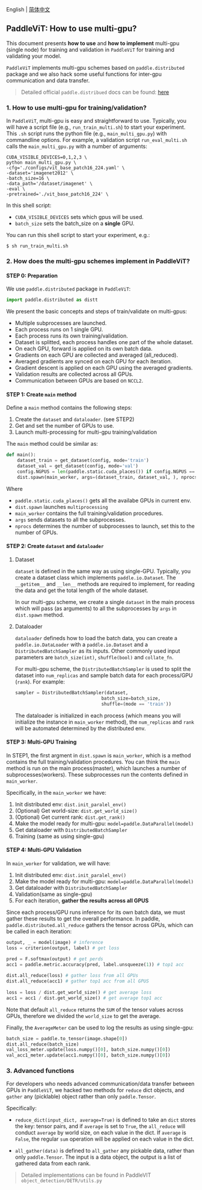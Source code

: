 English | [简体中文](./paddlevit-multi-gpu-cn.md)

## PaddleViT: How to use multi-gpu?
This document presents **how to use** and **how to implement** multi-gpu (single node) for training and validation in `PaddleViT` for training and validating your model. 

`PaddleViT` implements multi-gpu schemes based on `paddle.distributed` package and we also hack some useful functions for inter-gpu communication and data transfer.

> Detailed official `paddle.distribued` docs can be found: [here](https://www.paddlepaddle.org.cn/documentation/docs/zh/api/paddle/distributed/Overview_cn.html)

### 1. How to use multi-gpu for training/validation?
In `PaddleViT`, multi-gpu is easy and straightforward to use. Typically, you will have a script file (e.g., `run_train_multi.sh`) to start your experiment. This `.sh` script runs the python file (e.g., `main_multi_gpu.py`) with commandline options. For example, a validation script `run_eval_multi.sh` calls the `main_multi_gpu.py` with a number of arguments:
```shell
CUDA_VISIBLE_DEVICES=0,1,2,3 \
python main_multi_gpu.py \
-cfg='./configs/vit_base_patch16_224.yaml' \
-dataset='imagenet2012' \
-batch_size=16 \
-data_path='/dataset/imagenet' \
-eval \
-pretrained='./vit_base_patch16_224' \
```
In this shell script:
- `CUDA_VISIBLE_DEVICES` sets which gpus will be used.
- `batch_size` sets the batch_size on a **single** GPU.

You can run this shell script to start your experiment, e.g.:
```
$ sh run_train_multi.sh
```

### 2. How does the multi-gpu schemes implement in PaddleViT?
#### STEP 0: Preparation
We use `paddle.distributed` package in `PaddleViT`:
```python
import paddle.distributed as distt
```

We present the basic concepts and steps of train/validate on multi-gpus:
- Multiple subprocesses are launched.
- Each process runs on 1 single GPU.
- Each process runs its own training/validation.
- Dataset is splitted, each process handles one part of the whole dataset.
- On each GPU, forward is applied on its own batch data.
- Gradients on each GPU are collected and averaged (all_reduced).
- Averaged gradients are synced on each GPU for each iteration.
- Gradient descent is applied on each GPU using the averaged gradients.
- Validation results are collected across all GPUs.
- Communication between GPUs are based on `NCCL2`.


#### STEP 1: Create `main` method
Define a `main` method contains the following steps:
1. Create the `dataset` and `dataloader`. (see STEP2)
2. Get and set the number of GPUs to use.
3. Launch multi-processing for multi-gpu training/validation

The `main` method could be similar as:
```python
def main():
    dataset_train = get_dataset(config, mode='train')
    dataset_val = get_dataset(config, mode='val')
    config.NGPUS = len(paddle.static.cuda_places()) if config.NGPUS == -1 else config.NGPUS
    dist.spawn(main_worker, args=(dataset_train, dataset_val, ), nprocs=config.NGPUS)
```
Where
- `paddle.static.cuda_places()` gets all the availabe GPUs in current env.
- `dist.spawn` launches `multiprocessing`
- `main_worker` contains the full training/validation procedures.
- `args` sends datasets to all the subprocesses.
- `nprocs` determines the number of subprocesses to launch, set this to the number of GPUs.

#### STEP 2: Create `dataset` and `dataloader`
1. Dataset

    `dataset` is defined in the same way as using single-GPU. Typically, you create a dataset class which implements `paddle.io.Dataset`. The `__getitem__` and `__len__` methods are required to implement, for reading the data and get the total length of the whole dataset.

    In our multi-gpu scheme, we create a single `dataset` in the main process which will pass (as arguments) to all the subprocesses by `args` in `dist.spawn` method.
2. Dataloader

    `dataloader` defineds how to load the batch data, you can create a `paddle.io.DataLoader` with a `paddle.io.Dataset` and a `DistributedBatchSampler` as its inputs. Other commonly used input parameters are `batch_size(int)`, `shuffle(bool)` and `collate_fn`.
    
    For multi-gpu scheme, the `DistributedBatchSampler` is used to split the dataset into `num_replicas` and sample batch data for each process/GPU (`rank`).  For example:
    ```python
    sampler = DistributedBatchSampler(dataset,
                                    batch_size=batch_size,
                                    shuffle=(mode == 'train'))
    ```
    The dataloader is initialized in each process (which means you will initialize the instance in `main_worker` method), the `num_replicas` and `rank` will be automated determined by the distributed env. 

#### STEP 3: Multi-GPU Training
In STEP1, the first argment in `dist.spawn` is `main_worker`, which is a method contains the full training/validation procedures. You can think the `main` method is run on the main process(master), which launches a number of subprocesses(workers). These subprocesses run the contents defined in `main_worker`.

Specifically, in the `main_worker` we have:
1. Init distributed env: `dist.init_paralel_env()`
2. (Optional) Get world-size: `dist.get_world_size()`
3. (Optional) Get current rank: `dist.get_rank()`
4. Make the model ready for multi-gpu: `model=paddle.DataParallel(model)`
5. Get dataloader with `DistributedBatchSampler`
6. Training (same as using single-gpu)

#### STEP 4: Multi-GPU Validation
In `main_worker` for validation, we will have:
1. Init distributed env: `dist.init_paralel_env()`
2. Make the model ready for multi-gpu: `model=paddle.DataParallel(model)`
5. Get dataloader with `DistributedBatchSampler`
4. Validation(same as single-gpu)
5. For each iteration, **gather the results across all GPUS**

Since each process/GPU runs inference for its own batch data, we must gather these results to get the overall performance. In paddle, `paddle.distributed.all_reduce` gathers the tensor across GPUs, which can be called in each iteration:
```python
output, _ = model(image) # inference
loss = criterion(output, label) # get loss

pred = F.softmax(output) # get perds
acc1 = paddle.metric.accuracy(pred, label.unsqueeze(1)) # top1 acc
 
dist.all_reduce(loss) # gather loss from all GPUs
dist.all_reduce(acc1) # gather top1 acc from all GPUS
 
loss = loss / dist.get_world_size() # get average loss 
acc1 = acc1 / dist.get_world_size() # get average top1 acc
```
Note that default `all_reduce` returns the `SUM` of the tensor values across GPUs, therefore we divided the `world_size` to get the average.

Finally, the `AverageMeter` can be used to log the results as using single-gpu:
```python
batch_size = paddle.to_tensor(image.shape[0])
dist.all_reduce(batch_size)
val_loss_meter.update(loss.numpy()[0], batch_size.numpy()[0])
val_acc1_meter.update(acc1.numpy()[0], batch_size.numpy()[0])
```

### 3. Advanced functions
For developers who needs advanced communication/data transfer between GPUs in `PaddleViT`, we hacked two methods for `reduce` dict objects, and `gather` any (picklable) object rather than only `paddle.Tensor`.

Specifically:

- `reduce_dict(input_dict, average=True)` is defined to take an `dict` stores the key: tensor pairs, and if `average` is set to `True`, the `all_reduce` will conduct `average` by world size, on each value in the dict. If `average` is `False`, the regular `sum` operation will be applied on each value in the dict.

- `all_gather(data)` is defined to `all_gather` any pickable data, rather than only `paddle.Tensor`. The input is a data object, the output is a list of gathered data from each rank.

> Detailed implementations can be found in PaddleVIT `object_detection/DETR/utils.py`
